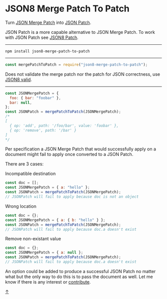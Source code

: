# JSON8 Merge Patch To Patch

Turn [JSON Merge Patch](https://tools.ietf.org/html/rfc7396) into [JSON Patch](http://tools.ietf.org/html/rfc6902).

JSON Patch is a more capable alternative to JSON Merge Patch.
To work with JSON Patch see [JSON8 Patch](https://github.com/sonnyp/JSON8/tree/master/packages/patch).

---

`npm install json8-merge-patch-to-patch`

---

```javascript
const mergePatchToPatch = require("json8-merge-patch-to-patch");
```

Does not validate the merge patch nor the patch for JSON correctness, use [JSON8 valid](https://github.com/sonnyp/JSON8/tree/master/packages/json8#oovalid).

---

```javascript
const JSONMergePatch = {
  foo: { bar: "foobar" },
  bar: null,
};
const JSONPatch = mergePatchToPatch(JSONMergePatch);
/*
[
  { op: 'add', path: '/foo/bar', value: 'foobar' },
  { op: 'remove', path: '/bar' }
]
*/
```

Per specification a JSON Merge Patch that would successfully apply on a document might fail to apply once converted to a JSON Patch.

There are 3 cases:

Incompatible destination

```javascript
const doc = [];
const JSONMergePatch = { a: "hello" };
const JSONPatch = mergePatchToPatch(JSONMergePatch);
// JSONPatch will fail to apply because doc is not an object
```

Wrong location

```javascript
const doc = {};
const JSONMergePatch = { a: { b: "hello" } };
const JSONPatch = mergePatchToPatch(JSONMergePatch);
// JSONPatch will fail to apply because doc.a doesn't exist
```

Remove non-existant value

```javascript
const doc = {};
const JSONMergePatch = { a: null };
const JSONPatch = mergePatchToPatch(JSONMergePatch);
// JSONPatch will fail to apply because doc.a doesn't exist
```

An option could be added to produce a successful JSON Patch no matter what but the only way to do this is to pass the document as well. Let me know if there is any interest or [contribute](https://github.com/sonnyp/JSON8/blob/master/CONTRIBUTING.md).

[↑](#json8-merge-patch-to-patch)

